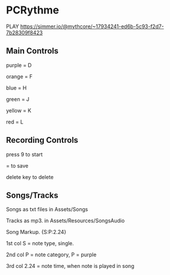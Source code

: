 # PCRythme

PLAY
https://simmer.io/@mythcore/~17934241-ed6b-5c93-f2d7-7b28309f8423

## Main Controls
purple = D

orange = F

blue = H

green = J

yellow = K

red = L

## Recording Controls
press 9 to start

= to save

delete key to delete

## Songs/Tracks

Songs as txt files in Assets/Songs

Tracks as mp3. in Assets/Resources/SongsAudio

Song Markup. {S:P:2.24} 

1st col S = note type, single. 

2nd col P = note category, P = purple

3rd col 2.24 = note time, when note is played in song






